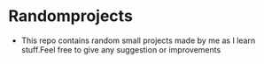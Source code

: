 # Randomprojects
- This repo contains random small projects made by me as I learn stuff.Feel free to give any suggestion or improvements
